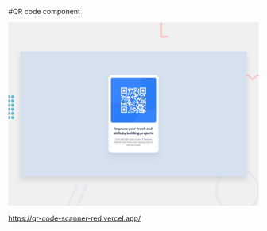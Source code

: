#QR code component

![Design preview for the Order summary card coding challenge](./design/desktop-preview.jpg)

https://qr-code-scanner-red.vercel.app/
